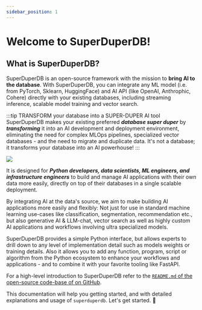 ```yaml
---
sidebar_position: 1
---
```


# Welcome to SuperDuperDB!

## What is SuperDuperDB?

SuperDuperDB is an open-source framework with the mission to **bring AI to the database**. With SuperDuperDB, you can integrate any ML model (i.e. from PyTorch, Sklearn, HuggingFace) and AI API (like OpenAI, Anthrophic, Cohere) directly with your existing databases, including streaming inference, scalable model training and vector search.

:::tip TRANSFORM your database into a SUPER-DUPER AI tool
SuperDuperDB makes your existing preferred ***database super duper*** by ***transforming*** it into an AI development and deployment environment, eliminating the need for complex MLOps pipelines, specialized vector databases - and the need to migrate and duplicate data. It's not a database; it transforms your database into an AI powerhouse!
:::


![](/img/superduperdb.gif)

It is designed for ***Python developers, data scientists, ML engineers, and infrastructure engineers*** to build and manage AI applications with their own data more easily, directly on top of their databases in a single scalable deployment.

By integrating AI at the data's source, we aim to make building AI applications more easily and flexibly: Not just for use in standard machine learning use-cases like classification, segmentation, recommendation etc., but also generative AI & LLM-chat, vector search as well as highly custom AI applications and workflows involving ultra specialized models.

SuperDuperDB provides a simple Python interface, but allows experts to drill down to any level of implementation detail such as models weights or training details. Also it allows you to add any function, program, script or algorithm from the Python ecosystem to enhance your workflows and applications - and to combine it with your favorite tooling like FastAPI.

For a high-level introduction to SuperDuperDB refer to the [`README.md` of the open-source code-base of on GitHub](https://github.com/SuperDuperDB/superduperdb/blob/main/docs/hr/content/docs/intro.md).

This documentation will help you getting started, and with detailed explanations and usage of `superduperdb`. Let's get started. 🚀
